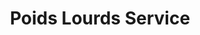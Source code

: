 ---
title: "Poids Lourds Service"
url: /saran/poids-lourds-service/
shop: réparation de voitures
---